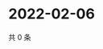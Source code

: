 # 2022-02-06

共 0 条

<!-- BEGIN WEIBO -->
<!-- 最后更新时间 Sun Feb 06 2022 12:11:18 GMT+0800 (China Standard Time) -->

<!-- END WEIBO -->
